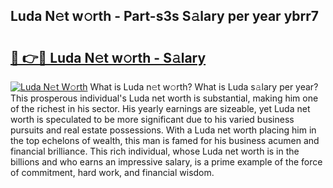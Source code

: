 ## Luda N𝚎t w𝚘rth - Part-s3s S𝚊lary per year ybrr7

# <h2><a href="http://gc2grr.nevu.top/?p=Luda">🔗 👉🔴 Luda N𝚎t w𝚘rth - S𝚊lary</a></h2>

[![Luda N𝚎t W𝚘rth](https://i.imgur.com/Oavwk0R.jpeg)](http://gc2grr.nevu.top/?p=Luda)
What is Luda n𝚎t w𝚘rth? What is Luda s𝚊lary per year?
This prosperous individual's Luda net worth is substantial, making him one of the richest in his sector. His yearly earnings are sizeable, yet Luda net worth is speculated to be more significant due to his varied business pursuits and real estate possessions. With a Luda net worth placing him in the top echelons of wealth, this man is famed for his business acumen and financial brilliance. This rich individual, whose Luda net worth is in the billions and who earns an impressive salary, is a prime example of the force of commitment, hard work, and financial wisdom.
